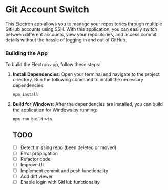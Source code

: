 # Git Account Switch
This Electron app allows you to manage your repositories through multiple GitHub accounts using SSH. With this application, you can easily switch between different accounts, view your repositories, and access commit details without the hassle of logging in and out of GitHub.

### Building the App

To build the Electron app, follow these steps:

1. **Install Dependencies**: Open your terminal and navigate to the project directory. Run the following command to install the necessary dependencies:

   ```bash
   npm install
   ```

2. **Build for Windows**: After the dependencies are installed, you can build the application for Windows by running:

   ```bash
   npm run build:win
   ```
   ## TODO
   - [ ] Detect missing repo (been deleted or moved)
   - [ ] Error propagation
   - [ ] Refactor code
   - [ ] Improve UI
   - [ ] Implement commit and push functionality
   - [ ] Add diff viewer
   - [ ] Enable login with GitHub functionality
